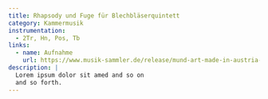 ```yaml
---
title: Rhapsody und Fuge für Blechbläserquintett
category: Kammermusik
instrumentation:
  - 2Tr, Hn, Pos, Tb
links:
  - name: Aufnahme
    url: https://www.musik-sammler.de/release/mund-art-made-in-austria-cd-1620895/
description: |
  Lorem ipsum dolor sit amed and so on
  and so forth.
---
```

